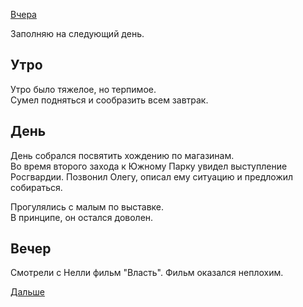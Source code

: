 [Вчера](2019.09.20.md)

Заполняю на следующий день.
## Утро
Утро было тяжелое, но терпимое.  
Сумел подняться и сообразить всем завтрак.
## День
День собрался посвятить хождению по магазинам.  
Во время второго захода к Южному Парку увидел выступление Росгвардии. Позвонил Олегу, описал ему ситуацию и предложил собираться.

Прогулялись с малым по выставке.  
В принципе, он остался доволен.
## Вечер
Смотрели с Нелли фильм "Власть". Фильм оказался неплохим.

[Дальше](2019.09.22.md)